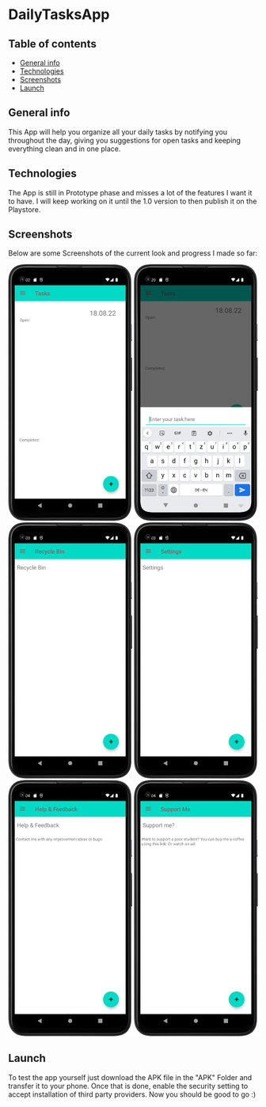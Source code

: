 # DailyTasksApp

## Table of contents
* [General info](#general-info)
* [Technologies](#technologies)
* [Screenshots](#screenshots)
* [Launch](#launch)

## General info
This App will help you organize all your daily tasks by notifying you throughout the day, giving you suggestions for open tasks and keeping everything clean and in one place.

## Technologies
The App is still in Prototype phase and misses a lot of the features I want it to have. I will keep working on it until the 1.0 version to then publish it on the Playstore.

## Screenshots
Below are some Screenshots of the current look and progress I made so far:

<img src="Screenshots/Screenshot_20220819_105326.png" alt="Start Screen" width="250"/>
<img src="Screenshots/Screenshot_20220819_111012.png" alt="Bottom Sheet" width="250"/>
<img src="Screenshots/Screenshot_20220819_105356.png" alt="Recycle Bin Screen" width="250"/>
<img src="Screenshots/Screenshot_20220819_105406.png" alt="Settings" width="250"/>
<img src="Screenshots/Screenshot_20220819_105417.png" alt="Help and Feedback" width="250"/>
<img src="Screenshots/Screenshot_20220819_105430.png" alt="Support Me" width="250"/>

## Launch
To test the app yourself just download the APK file in the "APK" Folder and transfer it to your phone. Once that is done, enable the security setting to accept installation of third party providers. Now you should be good to go :)
